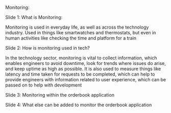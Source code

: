Monitoring:

Slide 1:
What is Monitoring:

Monitoring is used in everyday life, as well as across the technology industry.
Used in things like smartwatches and thermostats, but even in human activities like checking the time and platform for a train

Slide 2:
How is monitoring used in tech?

In the technology sector, monitoring is vital to collect information, which enables engineers to avoid downtime, look for trends where issues do arise, and keep uptime as high as possible.
It is also used to measure things like latency and time taken for requests to be completed, which can help to provide engineers with information related to user experience, which can be passed on to help with development

Slide 3:
Monitoring within the orderbook application

Slide 4:
What else can be added to monitor the orderbook application

